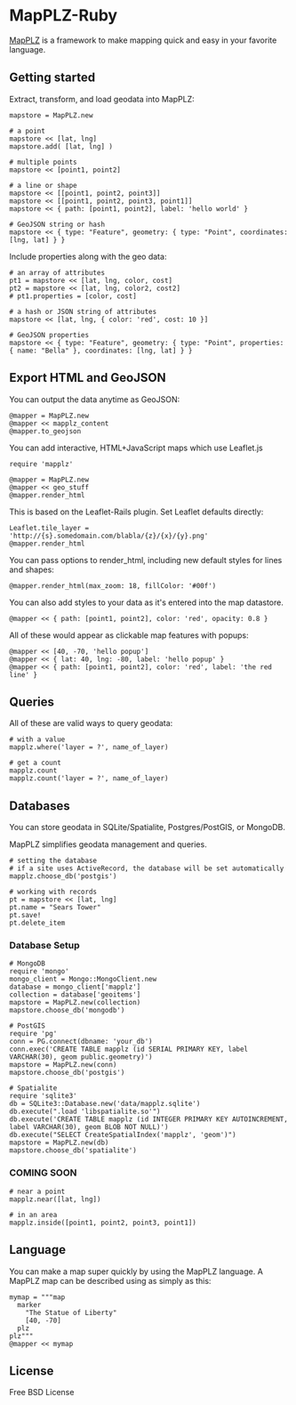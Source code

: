 # MapPLZ-Ruby

[MapPLZ](http://mapplz.com) is a framework to make mapping quick and easy in
your favorite language.

## Getting started

Extract, transform, and load geodata into MapPLZ:

```
mapstore = MapPLZ.new

# a point
mapstore << [lat, lng]
mapstore.add( [lat, lng] )

# multiple points
mapstore << [point1, point2]

# a line or shape
mapstore << [[point1, point2, point3]]
mapstore << [[point1, point2, point3, point1]]
mapstore << { path: [point1, point2], label: 'hello world' }

# GeoJSON string or hash
mapstore << { type: "Feature", geometry: { type: "Point", coordinates: [lng, lat] } }
```

Include properties along with the geo data:

```
# an array of attributes
pt1 = mapstore << [lat, lng, color, cost]
pt2 = mapstore << [lat, lng, color2, cost2]
# pt1.properties = [color, cost]

# a hash or JSON string of attributes
mapstore << [lat, lng, { color: 'red', cost: 10 }]

# GeoJSON properties
mapstore << { type: "Feature", geometry: { type: "Point", properties: { name: "Bella" }, coordinates: [lng, lat] } }
```

## Export HTML and GeoJSON

You can output the data anytime as GeoJSON:

```
@mapper = MapPLZ.new
@mapper << mapplz_content
@mapper.to_geojson
```

You can add interactive, HTML+JavaScript maps which use Leaflet.js

```
require 'mapplz'

@mapper = MapPLZ.new
@mapper << geo_stuff
@mapper.render_html
```

This is based on the Leaflet-Rails plugin. Set Leaflet defaults directly:

```
Leaflet.tile_layer = 'http://{s}.somedomain.com/blabla/{z}/{x}/{y}.png'
@mapper.render_html
```

You can pass options to render_html, including new default styles for lines and shapes:

```
@mapper.render_html(max_zoom: 18, fillColor: '#00f')
```

You can also add styles to your data as it's entered into the map datastore.

```
@mapper << { path: [point1, point2], color: 'red', opacity: 0.8 }
```

All of these would appear as clickable map features with popups:

```
@mapper << [40, -70, 'hello popup']
@mapper << { lat: 40, lng: -80, label: 'hello popup' }
@mapper << { path: [point1, point2], color: 'red', label: 'the red line' }
```

## Queries

All of these are valid ways to query geodata:

```
# with a value
mapplz.where('layer = ?', name_of_layer)

# get a count
mapplz.count
mapplz.count('layer = ?', name_of_layer)
```

## Databases

You can store geodata in SQLite/Spatialite, Postgres/PostGIS, or MongoDB.

MapPLZ simplifies geodata management and queries.

```
# setting the database
# if a site uses ActiveRecord, the database will be set automatically
mapplz.choose_db('postgis')
```

```
# working with records
pt = mapstore << [lat, lng]
pt.name = "Sears Tower"
pt.save!
pt.delete_item
```

### Database Setup

```
# MongoDB
require 'mongo'
mongo_client = Mongo::MongoClient.new
database = mongo_client['mapplz']
collection = database['geoitems']
mapstore = MapPLZ.new(collection)
mapstore.choose_db('mongodb')

# PostGIS
require 'pg'
conn = PG.connect(dbname: 'your_db')
conn.exec('CREATE TABLE mapplz (id SERIAL PRIMARY KEY, label VARCHAR(30), geom public.geometry)')
mapstore = MapPLZ.new(conn)
mapstore.choose_db('postgis')

# Spatialite
require 'sqlite3'
db = SQLite3::Database.new('data/mapplz.sqlite')
db.execute(".load 'libspatialite.so'")
db.execute('CREATE TABLE mapplz (id INTEGER PRIMARY KEY AUTOINCREMENT, label VARCHAR(30), geom BLOB NOT NULL)')
db.execute("SELECT CreateSpatialIndex('mapplz', 'geom')")
mapstore = MapPLZ.new(db)
mapstore.choose_db('spatialite')
```

### COMING SOON

```
# near a point
mapplz.near([lat, lng])

# in an area
mapplz.inside([point1, point2, point3, point1])
```

## Language
You can make a map super quickly by using the MapPLZ language. A MapPLZ map
can be described using as simply as this:

```
mymap = """map
  marker
    "The Statue of Liberty"
    [40, -70]
  plz
plz"""
@mapper << mymap
```

## License

Free BSD License
